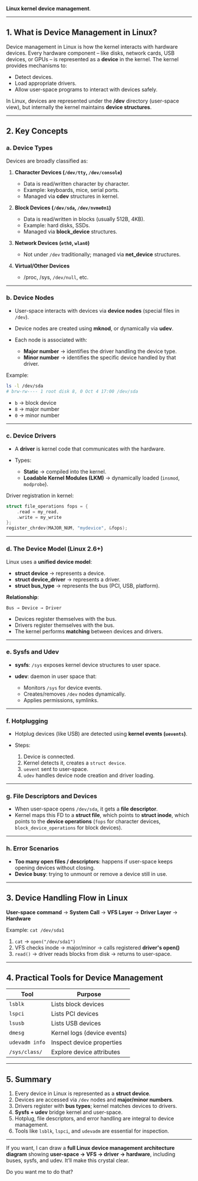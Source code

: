 **Linux kernel device management**.

---

## **1. What is Device Management in Linux?**

Device management in Linux is how the kernel interacts with hardware devices. Every hardware component – like disks, network cards, USB devices, or GPUs – is represented as a **device** in the kernel. The kernel provides mechanisms to:

* Detect devices.
* Load appropriate drivers.
* Allow user-space programs to interact with devices safely.

In Linux, devices are represented under the **/dev** directory (user-space view), but internally the kernel maintains **device structures**.

---

## **2. Key Concepts**

### **a. Device Types**

Devices are broadly classified as:

1. **Character Devices (`/dev/tty`, `/dev/console`)**

   * Data is read/written character by character.
   * Example: keyboards, mice, serial ports.
   * Managed via **cdev** structures in kernel.

2. **Block Devices (`/dev/sda`, `/dev/nvme0n1`)**

   * Data is read/written in blocks (usually 512B, 4KB).
   * Example: hard disks, SSDs.
   * Managed via **block_device** structures.

3. **Network Devices (`eth0`, `wlan0`)**

   * Not under `/dev` traditionally; managed via **net_device** structures.

4. **Virtual/Other Devices**

   * /proc, /sys, `/dev/null`, etc.

---

### **b. Device Nodes**

* User-space interacts with devices via **device nodes** (special files in `/dev`).
* Device nodes are created using **mknod**, or dynamically via **udev**.
* Each node is associated with:

  * **Major number** → identifies the driver handling the device type.
  * **Minor number** → identifies the specific device handled by that driver.

Example:

```bash
ls -l /dev/sda
# brw-rw---- 1 root disk 8, 0 Oct 4 17:00 /dev/sda
```

* `b` → block device
* `8` → major number
* `0` → minor number

---

### **c. Device Drivers**

* A **driver** is kernel code that communicates with the hardware.
* Types:

  * **Static** → compiled into the kernel.
  * **Loadable Kernel Modules (LKM)** → dynamically loaded (`insmod`, `modprobe`).

Driver registration in kernel:

```c
struct file_operations fops = { 
    .read = my_read,
    .write = my_write
};
register_chrdev(MAJOR_NUM, "mydevice", &fops);
```

---

### **d. The Device Model (Linux 2.6+)**

Linux uses a **unified device model**:

* **struct device** → represents a device.
* **struct device_driver** → represents a driver.
* **struct bus_type** → represents the bus (PCI, USB, platform).

**Relationship**:

```
Bus → Device → Driver
```

* Devices register themselves with the bus.
* Drivers register themselves with the bus.
* The kernel performs **matching** between devices and drivers.

---

### **e. Sysfs and Udev**

* **sysfs**: `/sys` exposes kernel device structures to user space.
* **udev**: daemon in user space that:

  * Monitors `/sys` for device events.
  * Creates/removes `/dev` nodes dynamically.
  * Applies permissions, symlinks.

---

### **f. Hotplugging**

* Hotplug devices (like USB) are detected using **kernel events (`uevents`)**.
* Steps:

  1. Device is connected.
  2. Kernel detects it, creates a `struct device`.
  3. `uevent` sent to user-space.
  4. `udev` handles device node creation and driver loading.

---

### **g. File Descriptors and Devices**

* When user-space opens `/dev/sda`, it gets a **file descriptor**.
* Kernel maps this FD to a **struct file**, which points to **struct inode**, which points to the **device operations** (`fops` for character devices, `block_device_operations` for block devices).

---

### **h. Error Scenarios**

* **Too many open files / descriptors**: happens if user-space keeps opening devices without closing.
* **Device busy**: trying to unmount or remove a device still in use.

---

## **3. Device Handling Flow in Linux**

**User-space command** → **System Call** → **VFS Layer** → **Driver Layer** → **Hardware**

Example: `cat /dev/sda1`

1. `cat` → `open("/dev/sda1")`
2. VFS checks inode → major/minor → calls registered **driver's open()**
3. `read()` → driver reads blocks from disk → returns to user-space.

---

## **4. Practical Tools for Device Management**

| Tool           | Purpose                     |
| -------------- | --------------------------- |
| `lsblk`        | Lists block devices         |
| `lspci`        | Lists PCI devices           |
| `lsusb`        | Lists USB devices           |
| `dmesg`        | Kernel logs (device events) |
| `udevadm info` | Inspect device properties   |
| `/sys/class/`  | Explore device attributes   |

---

## **5. Summary**

1. Every device in Linux is represented as a **struct device**.
2. Devices are accessed via `/dev` nodes and **major/minor numbers**.
3. Drivers register with **bus types**; kernel matches devices to drivers.
4. **Sysfs + udev** bridge kernel and user-space.
5. Hotplug, file descriptors, and error handling are integral to device management.
6. Tools like `lsblk`, `lspci`, and `udevadm` are essential for inspection.

---

If you want, I can draw a **full Linux device management architecture diagram** showing **user-space → VFS → driver → hardware**, including buses, sysfs, and udev. It’ll make this crystal clear.

Do you want me to do that?

